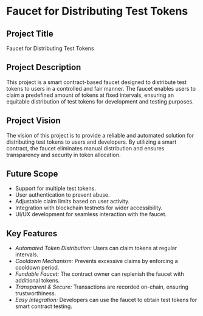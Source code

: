 # Faucet for Distributing Test Tokens

## Project Title
Faucet for Distributing Test Tokens

## Project Description
This project is a smart contract-based faucet designed to distribute test tokens to users in a controlled and fair manner. The faucet enables users to claim a predefined amount of tokens at fixed intervals, ensuring an equitable distribution of test tokens for development and testing purposes.

## Project Vision
The vision of this project is to provide a reliable and automated solution for distributing test tokens to users and developers. By utilizing a smart contract, the faucet eliminates manual distribution and ensures transparency and security in token allocation.

## Future Scope
- Support for multiple test tokens.
- User authentication to prevent abuse.
- Adjustable claim limits based on user activity.
- Integration with blockchain testnets for wider accessibility.
- UI/UX development for seamless interaction with the faucet.

## Key Features
- *Automated Token Distribution:* Users can claim tokens at regular intervals.
- *Cooldown Mechanism:* Prevents excessive claims by enforcing a cooldown period.
- *Fundable Faucet:* The contract owner can replenish the faucet with additional tokens.
- *Transparent & Secure:* Transactions are recorded on-chain, ensuring trustworthiness.
- *Easy Integration:* Developers can use the faucet to obtain test tokens for smart contract testing.
